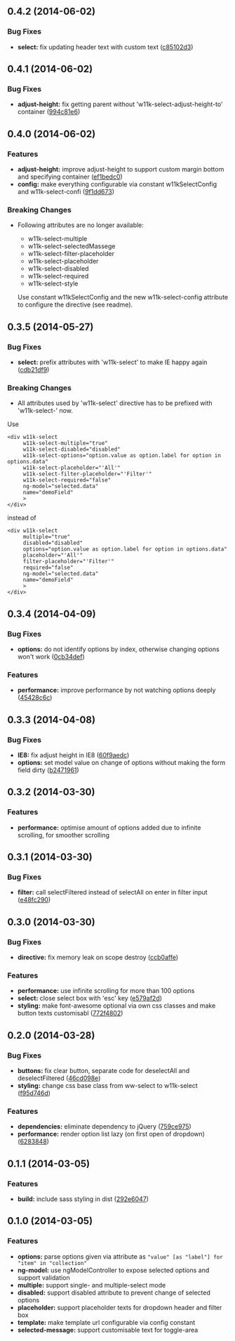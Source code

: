 <a name="0.4.2"></a>
## 0.4.2 (2014-06-02)


### Bug Fixes

* **select:** fix updating header text with custom text ([c85102d3](https://github.com/pburgmer/w11k-select/commit/c85102d3d434e471f89e9a85884870f2354c68da))


<a name="0.4.1"></a>
## 0.4.1 (2014-06-02)


### Bug Fixes

* **adjust-height:** fix getting parent without 'w11k-select-adjust-height-to' container ([994c81e6](https://github.com/pburgmer/w11k-select/commit/994c81e6ee5c0edb50b584782557470bffcb2766))


<a name="0.4.0"></a>
## 0.4.0 (2014-06-02)


### Features

* **adjust-height:** improve adjust-height to support custom margin bottom and specifying container ([ef1bedc0](https://github.com/pburgmer/w11k-select/commit/ef1bedc07f5972ddd8b75a70e7c7961940ae05dc))
* **config:** make everything configurable via constant w11kSelectConfig and w11k-select-confi ([9f1dd673](https://github.com/pburgmer/w11k-select/commit/9f1dd673cc5b3af6d76446e846d600ded2cf894c))


### Breaking Changes

* Following attributes are no longer available:
  * w11k-select-multiple
  * w11k-select-selectedMassege
  * w11k-select-filter-placeholder
  * w11k-select-placeholder
  * w11k-select-disabled
  * w11k-select-required
  * w11k-select-style

  Use constant w11kSelectConfig and the new w11k-select-config attribute to configure the directive (see readme).

<a name="0.3.4"></a>
## 0.3.5 (2014-05-27)


### Bug Fixes

* **select:** prefix attributes with 'w11k-select' to make IE happy again ([cdb21df9](https://github.com/pburgmer/w11k-select/commit/cdb21df9559fbf003a312d90c341d6da6cd512b5))


### Breaking Changes

* All attributes used by 'w11k-select' directive has to be prefixed with 'w11k-select-' now.

Use

```
<div w11k-select
     w11k-select-multiple="true"
     w11k-select-disabled="disabled"
     w11k-select-options="option.value as option.label for option in options.data"
     w11k-select-placeholder="'All'"
     w11k-select-filter-placeholder="'Filter'"
     w11k-select-required="false"
     ng-model="selected.data"
     name="demoField"
     >
</div>
```

instead of

```
<div w11k-select
     multiple="true"
     disabled="disabled"
     options="option.value as option.label for option in options.data"
     placeholder="'All'"
     filter-placeholder="'Filter'"
     required="false"
     ng-model="selected.data"
     name="demoField"
     >
</div>
```


<a name="0.3.4"></a>
## 0.3.4 (2014-04-09)


### Bug Fixes

* **options:** do not identify options by index, otherwise changing options won't work ([0cb34def](https://github.com/pburgmer/w11k-select/commit/0cb34def4f357fe9b967b2f69a96dd2dd883ba64))


### Features

* **performance:** improve performance by not watching options deeply ([45428c6c](https://github.com/pburgmer/w11k-select/commit/45428c6c770c0ddee6b8e50a0b08f8ff613c471e))


<a name="0.3.3"></a>
## 0.3.3 (2014-04-08)


### Bug Fixes

* **IE8:** fix adjust height in IE8 ([60f9aedc](https://github.com/pburgmer/w11k-select/commit/60f9aedc4389ba40b6b4c09918e2a6782e0e78d7))
* **options:** set model value on change of options without making the form field dirty ([b2471961](https://github.com/pburgmer/w11k-select/commit/b247196189ce702fcc3b5c520325d87489b16efb))


<a name="0.3.2"></a>
## 0.3.2 (2014-03-30)

### Features

* **performance:** optimise amount of options added due to infinite scrolling, for smoother scrolling


<a name="0.3.1"></a>
## 0.3.1 (2014-03-30)


### Bug Fixes

* **filter:** call selectFiltered instead of selectAll on enter in filter input ([e48fc290](https://github.com/pburgmer/w11k-select/commit/e48fc2901fae4f984bbfa53b18e41f0470a6cb34))


<a name="0.3.0"></a>
## 0.3.0 (2014-03-30)


### Bug Fixes

* **directive:** fix memory leak on scope destroy ([ccb0affe](https://github.com/pburgmer/w11k-select/commit/ccb0affeaefdb8b9ec6413350c65751b0e616f80))


### Features

* **performance:** use infinite scrolling for more than 100 options
* **select:** close select box with 'esc' key ([e579af2d](https://github.com/pburgmer/w11k-select/commit/e579af2da8456022dcc9ba742727534680b27310))
* **styling:** make font-awesome optional via own css classes and make button texts customisabl ([772f4802](https://github.com/pburgmer/w11k-select/commit/772f48026cd027a0f4d42eb19f1ba81b3fd826f2))


<a name="0.2.0"></a>
## 0.2.0 (2014-03-28)


### Bug Fixes

* **buttons:** fix clear button, separate code for deselectAll and deselectFiltered ([46cd098e](https://github.com/pburgmer/w11k-select/commit/46cd098ee2d978df1d3b1ab0da190837d7c2e046))
* **styling:** change css base class from ww-select to w11k-select ([f95d746d](https://github.com/pburgmer/w11k-select/commit/f95d746d4246423103fd58f002bc4c5ac2c09de6))


### Features

* **dependencies:** eliminate dependency to jQuery ([759ce975](https://github.com/pburgmer/w11k-select/commit/759ce97594fd1b21be959224020d64929757767b))
* **performance:** render option list lazy (on first open of dropdown)([6283848](https://github.com/pburgmer/w11k-select/commit/628384802720c9bcde01dc087ae1524b3cf29b70))



<a name="0.1.1"></a>
## 0.1.1 (2014-03-05)


### Features

* **build:** include sass styling in dist ([292e6047](https://github.com/pburgmer/w11k-select/commit/292e604727ab11cd568766f0e6a3f350471a6928))


<a name="0.1.0"></a>
## 0.1.0 (2014-03-05)

### Features

* **options:** parse options given via attribute as ```"value" [as "label"] for "item" in "collection"```
* **ng-model:** use ngModelController to expose selected options and support validation
* **multiple:** support single- and multiple-select mode
* **disabled:** support disabled attribute to prevent change of selected options
* **placeholder:** support placeholder texts for dropdown header and filter box
* **template:** make template url configurable via config constant
* **selected-message:** support customisable text for toggle-area
